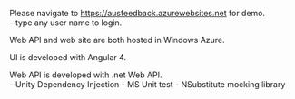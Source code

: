 Please navigate to https://ausfeedback.azurewebsites.net for demo.<br />
	- type any user name to login.<br />
  
Web API and web site are both hosted in Windows Azure.<br />

UI is developed with Angular 4.<br />

Web API is developed with .net Web API.<br />
	- Unity Dependency Injection
	- MS Unit test
	- NSubstitute mocking library

